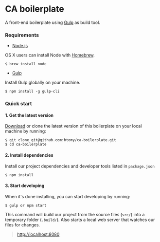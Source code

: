 CA boilerplate
======
A front-end boilerplate using [Gulp](http://gulpjs.com/ "Gulp.js") as build tool. 


### <a name="requirements"></a>Requirements  

* [Node.js](https://nodejs.org/en/ "Node.js") 

OS X users can install Node with [Homebrew](http://brew.sh/ "Homebrew").

```shell
$ brew install node
```

* [Gulp](https://github.com/gulpjs/gulp/blob/master/docs/getting-started.md "Getting Started with Gulp")  

Install Gulp globally on your machine.

```shell
$ npm install -g gulp-cli
```
### <a name="start"></a>Quick start  
#### 1. Get the latest version  
[Download](https://github.com/btomy/ca-boilerplate/archive/master.zip "Download .zip") or clone the latest version of this boilerplate on your local machine by running:

```shell
$ git clone git@github.com:btomy/ca-boilerplate.git   
$ cd ca-boilerplate
```

#### 2. Install dependencies
Install our project dependencies and developer tools listed in `package.json`

```shell
$ npm install 
```

#### 3. Start developing
When it's done installing, you can start developing by running:  

```shell
$ gulp or npm start
```
This command will build our project from the source files (`src/`) into a temporary folder (`.build/`). Also starts a local web server that watches our files for changes.

> [http://localhost:8080](http://localhost:8080)

